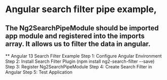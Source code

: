 # Angular search filter pipe example,

## The Ng2SearchPipeModule should be imported app module and registered into the imports array. It allows us to filter the data in angular.

** Angular 13 Search Filter Example
Step 1: Configure Angular Environment
Step 2: Install Search Filter Plugin (npm install ng2-search-filter --save)
Step 3: Register Ng2SearchPipeModule
Step 4: Create Search Filter in Angular
Step 5: Test Application